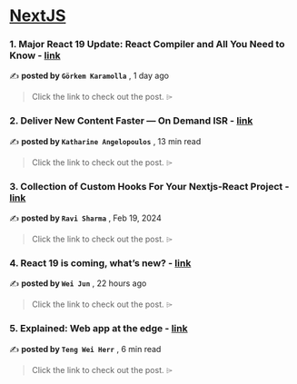 
<h1><a href=https://medium.com/tag/nextjs/recommended target="_blank" rel="noopener noreferrer">NextJS</a></h1>
<h3>1. Major React 19 Update: React Compiler and All You Need to Know - <a href=https://medium.com/@gorkemkaramolla/major-react-19-update-react-compiler-and-all-you-need-to-know-e9527773be08?source=tag_recommended_feed---------0-84----------nextjs----------c3d3b04f_55b8_41d5_bd38_08da4e1b11df------- target="_blank" rel="noopener noreferrer">link</a></h3>

✍️ **posted by `Görkem Karamolla`** <date> , 1 day ago</date>

<blockquote>Click the link to check out the post. ⌲</blockquote>

<h3>2. Deliver New Content Faster — On Demand ISR - <a href=https://medium.com/stackademic/on-demand-incremental-static-regeneration-3aac500641d8?source=tag_recommended_feed---------1-107----------nextjs----------c3d3b04f_55b8_41d5_bd38_08da4e1b11df------- target="_blank" rel="noopener noreferrer">link</a></h3>

✍️ **posted by `Katharine Angelopoulos`** <date> , 13 min read</date>

<blockquote>Click the link to check out the post. ⌲</blockquote>

<h3>3. Collection of Custom Hooks For Your Nextjs-React Project - <a href=https://medium.com/javascript-in-plain-english/collection-of-custom-hooks-for-your-nextjs-react-project-1779379e6f4a?source=tag_recommended_feed---------2-85----------nextjs----------c3d3b04f_55b8_41d5_bd38_08da4e1b11df------- target="_blank" rel="noopener noreferrer">link</a></h3>

✍️ **posted by `Ravi Sharma`** <date> , Feb 19, 2024</date>

<blockquote>Click the link to check out the post. ⌲</blockquote>

<h3>4. React 19 is coming, what’s new? - <a href=https://medium.com/@weijunext/react-19-is-coming-whats-new-79e2d4b948e4?source=tag_recommended_feed---------3-84----------nextjs----------c3d3b04f_55b8_41d5_bd38_08da4e1b11df------- target="_blank" rel="noopener noreferrer">link</a></h3>

✍️ **posted by `Wei Jun`** <date> , 22 hours ago</date>

<blockquote>Click the link to check out the post. ⌲</blockquote>

<h3>5. Explained: Web app at the edge - <a href=https://medium.com/gitconnected/explained-web-app-at-the-edge-fb391985a0a5?source=tag_recommended_feed---------4-107----------nextjs----------c3d3b04f_55b8_41d5_bd38_08da4e1b11df------- target="_blank" rel="noopener noreferrer">link</a></h3>

✍️ **posted by `Teng Wei Herr`** <date> , 6 min read</date>

<blockquote>Click the link to check out the post. ⌲</blockquote>

